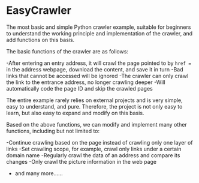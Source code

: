 # EasyCrawler

The most basic and simple Python crawler example, suitable for beginners to understand the working principle and implementation of the crawler, and add functions on this basis.

The basic functions of the crawler are as follows:

-After entering an entry address, it will crawl the page pointed to by `href =` in the address webpage, download the content, and save it in turn
-Bad links that cannot be accessed will be ignored
-The crawler can only crawl the link to the entrance address, no longer crawling deeper
-Will automatically code the page ID and skip the crawled pages

The entire example rarely relies on external projects and is very simple, easy to understand, and pure. Therefore, the project is not only easy to learn, but also easy to expand and modify on this basis.

Based on the above functions, we can modify and implement many other functions, including but not limited to:

-Continue crawling based on the page instead of crawling only one layer of links
-Set crawling scope, for example, crawl only links under a certain domain name
-Regularly crawl the data of an address and compare its changes
-Only crawl the picture information in the web page
- and many more……